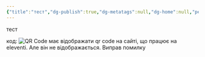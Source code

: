 ```yaml
---
{"title":"тест","dg-publish":true,"dg-metatags":null,"dg-home":null,"permalink":"/test/","dgPassFrontmatter":true,"noteIcon":""}
---
```



тест

код: <img class="qr-code" src="https://chart.googleapis.com/chart?chs=110x110&amp;cht=qr&amp;chl=https://dg.stopbot.pp.ua/vvedennya/misiya/&amp;chco=284B63|FAF8F8&amp;chld=L|1" alt="QR Code">  має відображати qr code на сайті, що працює на eleventi. Але він не відображається. Виправ помилку